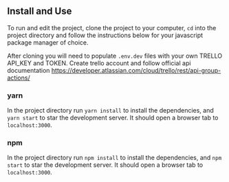 ## Install and Use

To run and edit the project, clone the project to your computer, `cd` into the project directory and follow the instructions below for your javascript package manager of choice.

After cloning you will need to populate `.env.dev` files with your own TRELLO API_KEY and TOKEN. Create trello account and follow official api documentation https://developer.atlassian.com/cloud/trello/rest/api-group-actions/

### yarn

In the project directory run `yarn install` to install the dependencies, and `yarn start` to star the development server. It should open a browser tab to `localhost:3000`.

### npm

In the project directory run `npm install` to install the dependencies, and `npm start` to star the development server. It should open a browser tab to `localhost:3000`.
